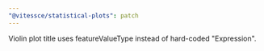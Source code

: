 ```yaml
---
"@vitessce/statistical-plots": patch
---
```


Violin plot title uses featureValueType instead of hard-coded "Expression".
